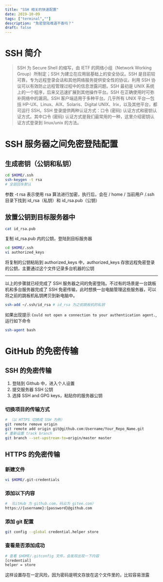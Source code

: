 ```yaml
---
title: "SSH 相关的快速配置"
date: 2019-10-09
tags: ["terminal",""]
description: "免密登陆难道不香吗？"
draft: false
---
```


# SSH 简介
>SSH 为 Secure Shell 的缩写，由 IETF 的网络小组（Network Working Group）所制定；SSH 为建立在应用层基础上的安全协议。SSH 是目前较可靠，专为远程登录会话和其他网络服务提供安全性的协议。利用 SSH 协议可以有效防止远程管理过程中的信息泄露问题。SSH 最初是 UNIX 系统上的一个程序，后来又迅速扩展到其他操作平台。SSH 在正确使用时可弥补网络中的漏洞。SSH 客户端适用于多种平台。几乎所有 UNIX 平台—包括 HP-UX、Linux、AIX、Solaris、Digital UNIX、Irix，以及其他平台，都可运行 SSH。SSH 登录提供两种认证方式：口令 (密码) 认证方式和密钥认证方式。其中口令 (密码) 认证方式是我们最常用的一种，这里介绍密钥认证方式登录到 linux/unix 的方法。

# SSH 服务器之间免密登陆配置
## 生成密钥（公钥和私钥）
```bash
cd $HOME/.ssh
ssh-keygen -t rsa
# 全部回车默认
```
参数 -t rsa 表示使用 rsa 算法进行加密，执行后，会在 / home / 当前用户 /.ssh 目录下找到 id_rsa（私钥）和 id_rsa.pub（公钥）
## 放置公钥到目标服务器中
```bash
cat id_rsa.pub
```
复制 id_rsa.pub 内的公钥，登陆到目标服务器
```bash
cd $HOME/.ssh
vi authorized_keys
```
将复制的公钥粘贴到 authorized_keys 中，authorized_keys 存放远程免密登录的公钥，主要通过这个文件记录多台机器的公钥

------

以上的步骤就已经完成了 SSH 服务器之间的免密登陆。不过有的场景是一台跳板机和多台服务器完成了 SSH 免密传输，此时想换一台电脑管理这些服务器，可以将之前的跳板机私钥拷贝到新电脑中。

```bash
ssh-add ~/.ssh/id_rsa # id_rsa 为之前跳板机的私钥
```

如果出现提示 `Could not open a connection to your authentication agent.`, 运行如下命令

```bash
ssh-agent bash
```

# GitHub 的免密传输
## SSH 的免密传输
1. 登陆到 Github 中，进入个人设置
2. 提交服务器 SSH 公钥
3. 选择 SSH and GPG keys，粘贴你的服务器公钥

### 切换项目的传输方式
```bash
# （以 HTTPS 切换成 SSH 为例）
git remote remove origin
git remote add origin git@github.com:Username/Your_Repo_Name.git
# 重新设置 track branch
git branch --set-upstream-to=origin/master master
```
## HTTPS 的免密传输
### 新建文件
```bash
vi $HOME/.git-credentials
```
### 添加以下内容
```bash
# （GitHub 为 github.com，码云为 gitee.com）
https://{username}:{password}@github.com
```
### 添加 git 配置
```bash
git config --global credential.helper store
```
### 查看是否添加成功
```bash
# 查看 $HOME/.gitconfig 文件，会发现出现一下内容
[credential]
helper = store
```
这样设置存在一定风险，因为密码是明文存放在这个文件里的，比较容易泄露